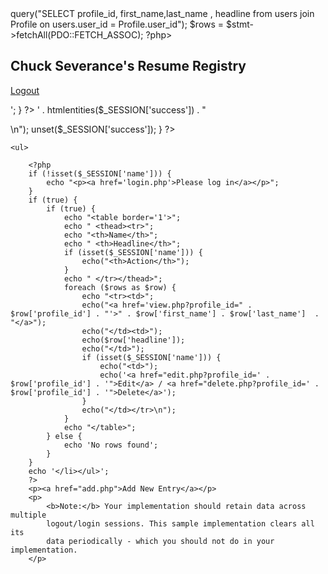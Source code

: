 <?php // Do not put any HTML above this line
session_start();
require_once "pdo.php";
$stmt = $pdo->query("SELECT profile_id, first_name,last_name , headline from users join Profile on users.user_id = Profile.user_id");
$rows = $stmt->fetchAll(PDO::FETCH_ASSOC);
?php>


<!DOCTYPE html>
<html>
<head>
    <title>Chuck Severance's Resume Registry 0118a063</title>
    <?php require_once "bootstrap.php"; ?>
</head>
<body>
<div class="container">
    <h2>Chuck Severance's Resume Registry</h2>
    <?php
    if (isset($_SESSION['name'])) {
        echo '<p><a href="logout.php">Logout</a></p>';
    }
    ?>
    <?php
    if (isset($_SESSION['success'])) {
        echo('<p style="color: green;">' . htmlentities($_SESSION['success']) . "</p>\n");
        unset($_SESSION['success']);
    }
    ?>

    <ul>

        <?php
        if (!isset($_SESSION['name'])) {
            echo "<p><a href='login.php'>Please log in</a></p>";
        }
        if (true) {
            if (true) {
                echo "<table border='1'>";
                echo " <thead><tr>";
                echo "<th>Name</th>";
                echo " <th>Headline</th>";
                if (isset($_SESSION['name'])) {
                    echo("<th>Action</th>");
                }
                echo " </tr></thead>";
                foreach ($rows as $row) {
                    echo "<tr><td>";
                    echo("<a href='view.php?profile_id=" . $row['profile_id'] . "'>" . $row['first_name'] . $row['last_name']  . "</a>");
                    echo("</td><td>");
                    echo($row['headline']);
                    echo("</td>");
                    if (isset($_SESSION['name'])) {
                        echo("<td>");
                        echo('<a href="edit.php?profile_id=' . $row['profile_id'] . '">Edit</a> / <a href="delete.php?profile_id=' . $row['profile_id'] . '">Delete</a>');
                    }
                    echo("</td></tr>\n");
                }
                echo "</table>";
            } else {
                echo 'No rows found';
            }
        }
        echo '</li></ul>';
        ?>
        <p><a href="add.php">Add New Entry</a></p>
        <p>
            <b>Note:</b> Your implementation should retain data across multiple
            logout/login sessions. This sample implementation clears all its
            data periodically - which you should not do in your implementation.
        </p>
</div>
</body>
</html>
